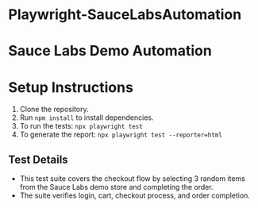 # Playwright-SauceLabsAutomation

# Sauce Labs Demo Automation

# Setup Instructions

1. Clone the repository.
2. Run `npm install` to install dependencies.
3. To run the tests: `npx playwright test`
4. To generate the report: `npx playwright test --reporter=html`

## Test Details

- This test suite covers the checkout flow by selecting 3 random items from the Sauce Labs demo store and completing the order.
- The suite verifies login, cart, checkout process, and order completion.
